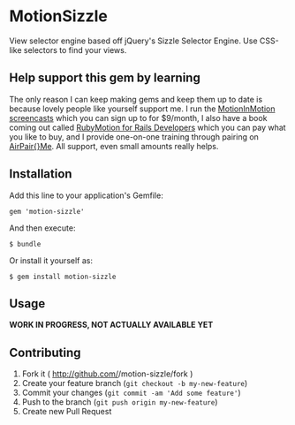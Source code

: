 # MotionSizzle

View selector engine based off jQuery's Sizzle Selector Engine. Use CSS-like selectors to find your views.

## Help support this gem by learning

The only reason I can keep making gems and keep them up to date is because lovely people like yourself support me. I run the [MotionInMotion screencasts](https://motioninmotion.tv/) which you can sign up to for $9/month, I also have a book coming out called [RubyMotion for Rails Developers](http://book.motioninmotion.tv/) which you can pay what you like to buy, and I provide one-on-one training through pairing on [AirPair{}Me](http://airpair.me/fluffyjack?utm_source=expert&utm_medium=readme&utm_term=motion-dynamic-type&utm_content=github&utm_campaign=airpairme). All support, even small amounts really helps.

## Installation

Add this line to your application's Gemfile:

    gem 'motion-sizzle'

And then execute:

    $ bundle

Or install it yourself as:

    $ gem install motion-sizzle

## Usage

**WORK IN PROGRESS, NOT ACTUALLY AVAILABLE YET**

## Contributing

1. Fork it ( http://github.com/<my-github-username>/motion-sizzle/fork )
2. Create your feature branch (`git checkout -b my-new-feature`)
3. Commit your changes (`git commit -am 'Add some feature'`)
4. Push to the branch (`git push origin my-new-feature`)
5. Create new Pull Request
